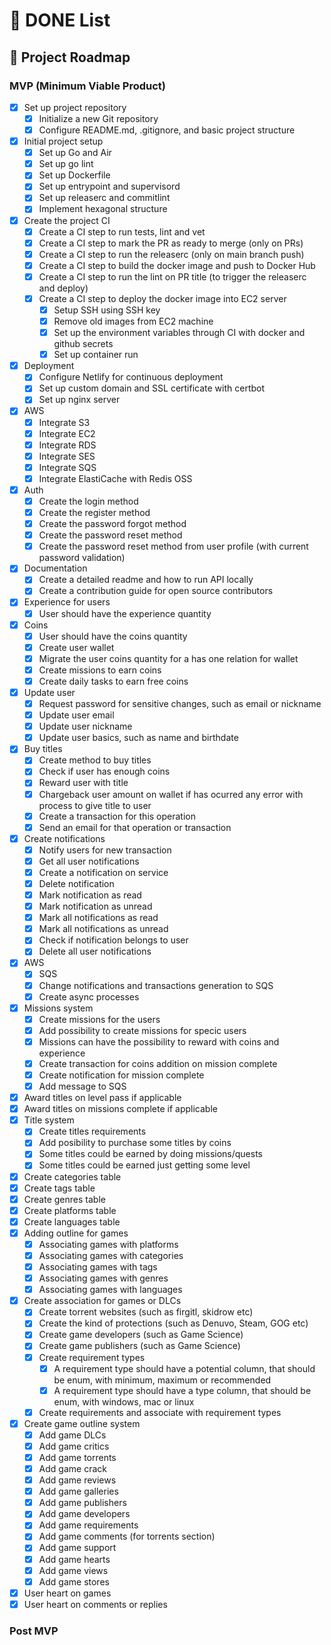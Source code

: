 # 📝 DONE List

## 🚀 Project Roadmap

### MVP (Minimum Viable Product)

- [x] Set up project repository
  - [x] Initialize a new Git repository
  - [x] Configure README.md, .gitignore, and basic project structure
- [x] Initial project setup
  - [x] Set up Go and Air
  - [x] Set up go lint
  - [x] Set up Dockerfile
  - [x] Set up entrypoint and supervisord
  - [x] Set up releaserc and commitlint
  - [x] Implement hexagonal structure
- [x] Create the project CI
  - [x] Create a CI step to run tests, lint and vet
  - [x] Create a CI step to mark the PR as ready to merge (only on PRs)
  - [x] Create a CI step to run the releaserc (only on main branch push)
  - [x] Create a CI step to build the docker image and push to Docker Hub
  - [x] Create a CI step to run the lint on PR title (to trigger the releaserc and deploy)
  - [x] Create a CI step to deploy the docker image into EC2 server
    - [x] Setup SSH using SSH key
    - [x] Remove old images from EC2 machine
    - [x] Set up the environment variables through CI with docker and github secrets
    - [x] Set up container run
- [x] Deployment
  - [x] Configure Netlify for continuous deployment
  - [x] Set up custom domain and SSL certificate with certbot
  - [x] Set up nginx server
- [x] AWS
  - [x] Integrate S3
  - [x] Integrate EC2
  - [x] Integrate RDS
  - [x] Integrate SES
  - [x] Integrate SQS
  - [x] Integrate ElastiCache with Redis OSS
- [x] Auth
  - [x] Create the login method
  - [x] Create the register method
  - [x] Create the password forgot method
  - [x] Create the password reset method
  - [x] Create the password reset method from user profile (with current password validation)
- [x] Documentation
  - [x] Create a detailed readme and how to run API locally
  - [x] Create a contribution guide for open source contributors
- [x] Experience for users
  - [x] User should have the experience quantity
- [x] Coins
  - [x] User should have the coins quantity
  - [x] Create user wallet
  - [x] Migrate the user coins quantity for a has one relation for wallet
  - [x] Create missions to earn coins
  - [x] Create daily tasks to earn free coins
- [x] Update user
  - [x] Request password for sensitive changes, such as email or nickname
  - [x] Update user email
  - [x] Update user nickname
  - [x] Update user basics, such as name and birthdate
- [x] Buy titles
  - [x] Create method to buy titles
  - [x] Check if user has enough coins
  - [x] Reward user with title
  - [x] Chargeback user amount on wallet if has ocurred any error with process to give title to user
  - [x] Create a transaction for this operation
  - [x] Send an email for that operation or transaction
- [x] Create notifications
  - [x] Notify users for new transaction
  - [x] Get all user notifications
  - [x] Create a notification on service
  - [x] Delete notification
  - [x] Mark notification as read
  - [x] Mark notification as unread
  - [x] Mark all notifications as read
  - [x] Mark all notifications as unread
  - [x] Check if notification belongs to user
  - [x] Delete all user notifications
- [x] AWS
  - [x] SQS
  - [x] Change notifications and transactions generation to SQS
  - [x] Create async processes
- [x] Missions system
  - [x] Create missions for the users
  - [x] Add possibility to create missions for specic users
  - [x] Missions can have the possibility to reward with coins and experience
  - [x] Create transaction for coins addition on mission complete
  - [x] Create notification for mission complete
  - [x] Add message to SQS
- [x] Award titles on level pass if applicable
- [x] Award titles on missions complete if applicable
- [x] Title system
  - [x] Create titles requirements
  - [x] Add posibility to purchase some titles by coins
  - [x] Some titles could be earned by doing missions/quests
  - [x] Some titles could be earned just getting some level
- [x] Create categories table
- [x] Create tags table
- [x] Create genres table
- [x] Create platforms table
- [x] Create languages table
- [x] Adding outline for games
  - [x] Associating games with platforms
  - [x] Associating games with categories
  - [x] Associating games with tags
  - [x] Associating games with genres
  - [x] Associating games with languages
- [x] Create association for games or DLCs
  - [x] Create torrent websites (such as firgitl, skidrow etc)
  - [x] Create the kind of protections (such as Denuvo, Steam, GOG etc)
  - [x] Create game developers (such as Game Science)
  - [x] Create game publishers (such as Game Science)
  - [x] Create requirement types
    - [x] A requirement type should have a potential column, that should be enum, with minimum, maximum or recommended
    - [x] A requirement type should have a type column, that should be enum, with windows, mac or linux
  - [x] Create requirements and associate with requirement types
- [x] Create game outline system
  - [x] Add game DLCs
  - [x] Add game critics
  - [x] Add game torrents
  - [x] Add game crack
  - [x] Add game reviews
  - [x] Add game galleries
  - [x] Add game publishers
  - [x] Add game developers
  - [x] Add game requirements
  - [x] Add game comments (for torrents section)
  - [x] Add game support
  - [x] Add game hearts
  - [x] Add game views
  - [x] Add game stores
- [x] User heart on games
- [x] User heart on comments or replies

### Post MVP
